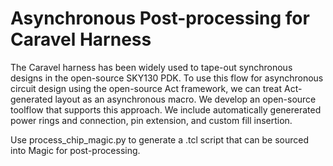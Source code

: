 # Asynchronous Post-processing for Caravel Harness

The Caravel harness has been widely used to tape-out synchronous designs in the open-source SKY130 PDK. To use this flow for asynchronous circuit design using the open-source Act framework, we can treat Act-generated layout as an asynchronous macro. We develop an open-source toolflow that supports this approach. We include automatically genererated power rings and connection, pin extension, and custom fill insertion.

Use process_chip_magic.py to generate a .tcl script that can be sourced into Magic for post-processing.
